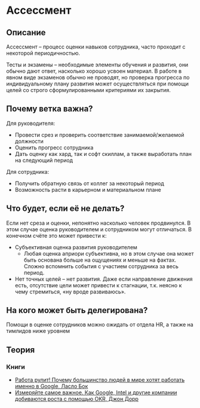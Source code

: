 # Ассессмент
## Описание
Ассессмент – процесс оценки навыков сотрудника, часто проходит с некоторой периодичностью.

Тесты и экзамены – необходимые элементы обучения и развития, они обычно дают ответ, насколько хорошо усвоен материал. В работе в явном виде экзаменов обычно не проводят, но проверка прогресса по индивидуальному плану развития может осуществляться при помощи целей со строго сформулированными критериями их закрытия.



## Почему ветка важна?
Для руководителя:
- Провести срез и проверить соответствие занимаемой/желаемой должности
- Оценить прогресс сотрудника
- Дать оценку как хард, так и софт скиллам, а также выработать план на следующий период


Для сотрудника:
- Получить обратную связь от коллег за некоторый период
- Возможность расти в карьерном и материальном плане

## Что будет, если её не делать?
Если нет среза и оценки, непонятно насколько человек продвинулся. В этом случае оценка руководителем и сотрудником могут отличаться. В конечном счёте это может привести к:
- Субъективная оценка развития руководителем
  - Любая оценка априори субъективна, но в этом случае она может быть основана больше на ощущениях и меньше на фактах. Сложно вспомнить события с участием сотрудника за весь период.
- Нет точных целей – нет развития. Даже если направление движения есть, отсутствие цели может привести к стагнации, т.к. неясно к чему стремиться, «ну вроде развиваюсь».

## На кого может быть делегирована?
Помощи в оценке сотрудников можно ожидать от отдела HR, а также на тимлидов ниже уровнем

## Теория
### Книги
- [Работа рулит! Почему большинство людей в мире хотят работать именно в Google, Ласло Бок](https://www.livelib.ru/book/1001385857-rabota-rulit-pochemu-bolshinstvo-lyudej-v-mire-hotyat-rabotat-imenno-v-google-laslo-bok)
- [Измеряйте самое важное. Как Google, Intel и другие компании добиваются роста с помощью OKR, Джон Дорр](https://www.livelib.ru/book/1002908599-izmeryajte-samoe-vazhnoe-kak-google-intel-i-drugie-kompanii-dobivayutsya-rosta-s-pomoschyu-okr-dzhon-dorr)
